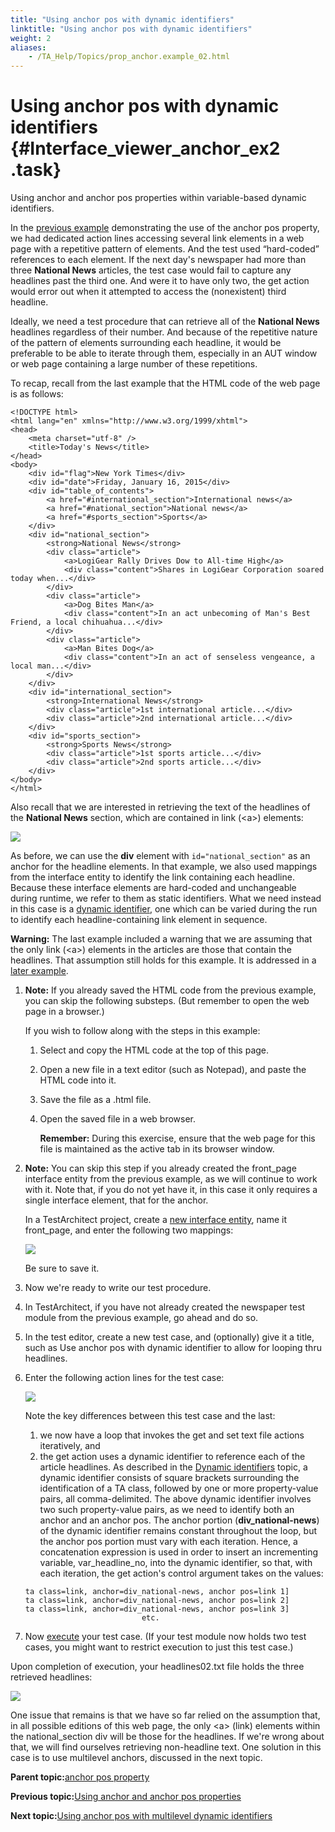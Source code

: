 ```yaml
--- 
title: "Using anchor pos with dynamic identifiers"
linktitle: "Using anchor pos with dynamic identifiers"
weight: 2
aliases: 
    - /TA_Help/Topics/prop_anchor.example_02.html
---
```

# Using anchor pos with dynamic identifiers {#Interface_viewer_anchor_ex2 .task}

Using anchor and anchor pos properties within variable-based dynamic identifiers.

In the [previous example](prop_anchor.example_01.html) demonstrating the use of the anchor pos property, we had dedicated action lines accessing several link elements in a web page with a repetitive pattern of elements. And the test used “hard-coded” references to each element. If the next day's newspaper had more than three **National News** articles, the test case would fail to capture any headlines past the third one. And were it to have only two, the get action would error out when it attempted to access the \(nonexistent\) third headline.

Ideally, we need a test procedure that can retrieve all of the **National News** headlines regardless of their number. And because of the repetitive nature of the pattern of elements surrounding each headline, it would be preferable to be able to iterate through them, especially in an AUT window or web page containing a large number of these repetitions.

To recap, recall from the last example that the HTML code of the web page is as follows:

```
<!DOCTYPE html>
<html lang="en" xmlns="http://www.w3.org/1999/xhtml">
<head>
    <meta charset="utf-8" />
    <title>Today's News</title>
</head>
<body>
    <div id="flag">New York Times</div>
    <div id="date">Friday, January 16, 2015</div>
    <div id="table_of_contents">
        <a href="#international_section">International news</a>
        <a href="#national_section">National news</a>
        <a href="#sports_section">Sports</a>
    </div>
    <div id="national_section">
        <strong>National News</strong>
        <div class="article">
            <a>LogiGear Rally Drives Dow to All-time High</a>
            <div class="content">Shares in LogiGear Corporation soared today when...</div>
        </div>
        <div class="article">
            <a>Dog Bites Man</a>
            <div class="content">In an act unbecoming of Man's Best Friend, a local chihuahua...</div>
        </div>
        <div class="article">
            <a>Man Bites Dog</a>
            <div class="content">In an act of senseless vengeance, a local man...</div>
        </div>
    </div>
    <div id="international_section">
        <strong>International News</strong>
        <div class="article">1st international article...</div>
        <div class="article">2nd international article...</div>
    </div>
    <div id="sports_section">
        <strong>Sports News</strong>
        <div class="article">1st sports article...</div>
        <div class="article">2nd sports article...</div>
    </div>
</body>
</html>

```

Also recall that we are interested in retrieving the text of the headlines of the **National News** section, which are contained in link \(<a\>\) elements:

![](../Images/interface.anchor_pos.06.png)

As before, we can use the **div** element with `id="national_section"` as an anchor for the headline elements. In that example, we also used mappings from the interface entity to identify the link containing each headline. Because these interface elements are hard-coded and unchangeable during runtime, we refer to them as static identifiers. What we need instead in this case is a [dynamic identifier](The_test_language_dynamic_identifiers.html), one which can be varied during the run to identify each headline-containing link element in sequence.

**Warning:** The last example included a warning that we are assuming that the only link \(<a\>\) elements in the articles are those that contain the headlines. That assumption still holds for this example. It is addressed in a [later example](prop_anchor.example_03.html).

1.  **Note:** If you already saved the HTML code from the previous example, you can skip the following substeps. \(But remember to open the web page in a browser.\)

    If you wish to follow along with the steps in this example:

    1.  Select and copy the HTML code at the top of this page.

    2.  Open a new file in a text editor \(such as Notepad\), and paste the HTML code into it.

    3.  Save the file as a .html file.

    4.  Open the saved file in a web browser.

        **Remember:** During this exercise, ensure that the web page for this file is maintained as the active tab in its browser window.

2.  **Note:** You can skip this step if you already created the front\_page interface entity from the previous example, as we will continue to work with it. Note that, if you do not yet have it, in this case it only requires a single interface element, that for the anchor.

    In a TestArchitect project, create a [new interface entity](Interface_def_Adding.html), name it front\_page, and enter the following two mappings:

    ![](../Images/IV_tree_for_anchor_pos.11b.png)

    Be sure to save it.

3.  Now we're ready to write our test procedure.
4.  In TestArchitect, if you have not already created the newspaper test module from the previous example, go ahead and do so.

5.  In the test editor, create a new test case, and \(optionally\) give it a title, such as Use anchor pos with dynamic identifier to allow for looping thru headlines.

6.  Enter the following action lines for the test case:

    ![](../Images/IV_tree_for_anchor_pos.12b.png)

    Note the key differences between this test case and the last:

    1.  we now have a loop that invokes the get and set text file actions iteratively, and
    2.  the get action uses a dynamic identifier to reference each of the article headlines.
    As described in the [Dynamic identifiers](The_test_language_dynamic_identifiers.html) topic, a dynamic identifier consists of square brackets surrounding the identification of a TA class, followed by one or more property-value pairs, all comma-delimited. The above dynamic identifier involves two such property-value pairs, as we need to identify both an anchor and an anchor pos. The anchor portion \(**div\_national-news**\) of the dynamic identifier remains constant throughout the loop, but the anchor pos portion must vary with each iteration. Hence, a concatenation expression is used in order to insert an incrementing variable, var\_headline\_no, into the dynamic identifier, so that, with each iteration, the get action's control argument takes on the values:

    ```
    ta class=link, anchor=div_national-news, anchor pos=link 1]
    ta class=link, anchor=div_national-news, anchor pos=link 2]
    ta class=link, anchor=div_national-news, anchor pos=link 3]
                              etc.
    ```

7.  Now [execute](Test_exec_test_execution.html) your test case. \(If your test module now holds two test cases, you might want to restrict execution to just this test case.\)


Upon completion of execution, your headlines02.txt file holds the three retrieved headlines:

![](../Images/IV_tree_for_anchor_pos.13a.png)

One issue that remains is that we have so far relied on the assumption that, in all possible editions of this web page, the only <a\> \(link\) elements within the national\_section div will be those for the headlines. If we're wrong about that, we will find ourselves retrieving non-headline text. One solution in this case is to use multilevel anchors, discussed in the next topic.

**Parent topic:**[anchor pos property](../../TA_Help/Topics/Interface_def_anchor_pos_concept.html)

**Previous topic:**[Using anchor and anchor pos properties](../../TA_Help/Topics/prop_anchor.example_01.html)

**Next topic:**[Using anchor pos with multilevel dynamic identifiers](../../TA_Help/Topics/prop_anchor.example_03.html)

